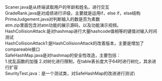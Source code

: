 Scaner.java是从终端读取用户的年龄和姓名，进行交互\
GradeRank.java是对成绩进行评级，主要就是运用if，else if，else结构\
PrimeJudgement.java对判断输入的数是否为素数\
atm.zip里面包含对atm功能的展示源码，以及功能演示视频。\
HashCollisionAttack:是对hashmap进行大量hashcode值相等的键值对输入时间测试\
HashCollisionAttack1:是HashCollisionAttack的改善版本，主要是增加了compareable接口\
SafeHashMap.java是对hashmap的安全性改造，主要包括：\
1.扰乱函数的加强
2.对树化进行限制，在table表长度大于64时进行树化，其余进行扩容\
SeurityTest.java：是一个测试类，对SafeHashMap的改进进行测试\

